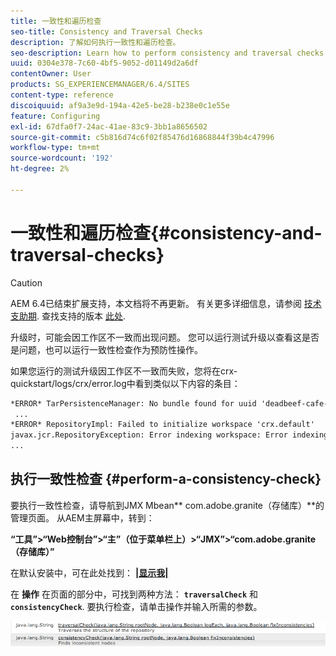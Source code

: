 ```yaml
---
title: 一致性和遍历检查
seo-title: Consistency and Traversal Checks
description: 了解如何执行一致性和遍历检查。
seo-description: Learn how to perform consistency and traversal checks.
uuid: 0304e378-7c60-4bf5-9052-d01149d2a6df
contentOwner: User
products: SG_EXPERIENCEMANAGER/6.4/SITES
content-type: reference
discoiquuid: af9a3e9d-194a-42e5-be28-b238e0c1e55e
feature: Configuring
exl-id: 67dfa0f7-24ac-41ae-83c9-3bb1a8656502
source-git-commit: c5b816d74c6f02f85476d16868844f39b4c47996
workflow-type: tm+mt
source-wordcount: '192'
ht-degree: 2%

---
```


# 一致性和遍历检查{#consistency-and-traversal-checks}

>[!CAUTION]
>
>AEM 6.4已结束扩展支持，本文档将不再更新。 有关更多详细信息，请参阅 [技术支助期](https://helpx.adobe.com/cn/support/programs/eol-matrix.html). 查找支持的版本 [此处](https://experienceleague.adobe.com/docs/).

升级时，可能会因工作区不一致而出现问题。 您可以运行测试升级以查看这是否是问题，也可以运行一致性检查作为预防性操作。

如果您运行的测试升级因工作区不一致而失败，您将在crx-quickstart/logs/crx/error.log中看到类似以下内容的条目：

```xml
*ERROR* TarPersistenceManager: No bundle found for uuid 'deadbeef-cafe-babe-cafe-babecafebabe'
 ...
*ERROR* RepositoryImpl: Failed to initialize workspace 'crx.default'
javax.jcr.RepositoryException: Error indexing workspace: Error indexing workspace: Error indexing workspace
...
```

## 执行一致性检查 {#perform-a-consistency-check}

要执行一致性检查，请导航到JMX Mbean** com.adobe.granite（存储库）**的管理页面。 从AEM主屏幕中，转到：

**“工具”>“Web控制台”>“主”（位于菜单栏上）>“JMX”>“com.adobe.granite（存储库）”**

在默认安装中，可在此处找到：  **[|显示我|](http://localhost:4502/system/console/jmx/com.adobe.granite%3Atype%3DRepository)**

在 **操作** 在页面的部分中，可找到两种方法： **`traversalCheck`** 和 **`consistencyCheck`**. 要执行检查，请单击操作并输入所需的参数。

![chlimage_1-117](assets/chlimage_1-117.png)
